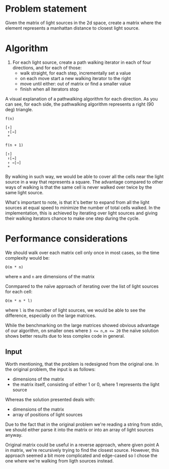 # Problem statement

Given the matrix of light sources in the 2d space, create a matrix where the element represents a manhattan distance to closest light source.

# Algorithm

1. For each light source, create a path walking iterator in each of four directions, and for each of those:
    * walk straight, for each step, incrementally set a value
    * on each move start a new walking iterator to the right
    * move until either: out of matrix or find a smaller value
    * finish when all iterators stop

A visual explanation of a pathwalking algorithm for each direction. As you can see, for each side, the pathwalking algorithm represents a right (90 deg) triangle.

`f(n)`
```
[↑]
 ↑[→]
 * 
```

`f(n + 1)`
```
[↑]
 ↑[→]
 ↑ →[→]
 * 
```

By walking in such way, we would be able to cover all the cells near the light source in a way that represents a square. The advantage compared to other ways of walking is that the same cell is never walked over twice by the same light source.

What's important to note, is that it's better to expand from all the light sources at equal speed to minimize the number of total cells walked. In the implementation, this is achieved by iterating over light sources and giving their walking iterators chance to make one step during the cycle.

# Performance considerations

We should walk over each matrix cell only once in most cases, so the time complexity would be:
```
O(m * n)
```
where `m` and `n` are dimensions of the matrix

Conmpared to the naïve approach of iterating over the list of light sources for each cell:
```
O(m * n * l)
```
where `l` is the number of light sources,
we would be able to see the difference, especially on the large matrices.

While the benchmarking on the large matrices showed obvious advantage of our algorithm, on smaller ones where `3 <= n,m <= 20` the naïve solution shows better results due to less complex code in general.

## Input

Worth mentioning, that the problem is redesigned from the original one. In the original problem, the input is as follows:
* dimensions of the matrix
* the matrix itself, consisting of either 1 or 0, where 1 represents the light source

Whereas the solution presented deals with:
* dimensions of the matrix
* array of positions of light sources

Due to the fact that in the original problem we're reading a string from stdin, we should either parse it into the matrix or into an array of light sources anyway.

Original matrix could be useful in a reverse approach, where given point A in matrix, we're recursively trying to find the closest source. However, this approach seemed a bit more complicated and edge-cased so I chose the one where we're walking from ligth sources instead.